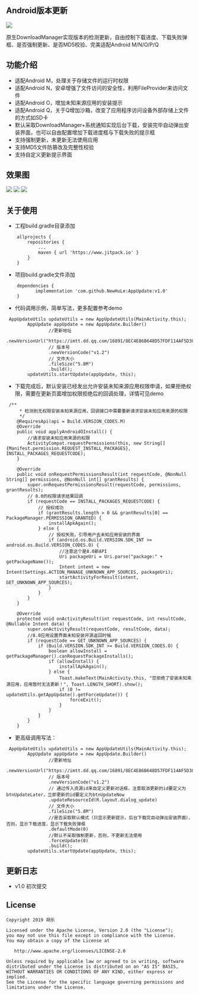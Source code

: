 ## Android版本更新
[![](https://www.jitpack.io/v/NewHuLe/AppUpdate.svg)](https://www.jitpack.io/#NewHuLe/AppUpdate)  

原生DownloadManager实现版本的检测更新，自由控制下载进度、下载失败弹框、是否强制更新、是否MD5校验、完美适配Android M/N/O/P/Q
## 功能介绍
- 适配Android M，处理关于存储文件的运行时权限
- 适配Android N，安卓增强了文件访问的安全性，利用FileProvider来访问文件
- 适配Android O，增加未知来源应用的安装提示
- 适配Android Q，关于Q增加沙箱，改变了应用程序访问设备外部存储上文件的方式如SD卡
- 默认采取DownloadManager+系统通知实现后台下载，安装完毕自动弹出安装界面，也可以自由配置增加下载进度框与下载失败的提示框
- 支持强制更新，未更新无法使用应用
- 支持MD5文件防篡改及完整性校验
- 支持自定义更新提示界面
## 效果图
![](https://github.com/NewHuLe/AppUpdate/blob/master/screenshots/%E6%88%AA%E5%9B%BE1.jpg)
![](https://github.com/NewHuLe/AppUpdate/blob/master/screenshots/%E6%88%AA%E5%9B%BE2.jpg)
![](https://github.com/NewHuLe/AppUpdate/blob/master/screenshots/%E6%88%AA%E5%9B%BE3.jpg)
## 关于使用
- 工程build.gradle目录添加
```
	allprojects {
		repositories {
			...
			maven { url 'https://www.jitpack.io' }
		}
	}
```
- 项目build.gradle文件添加
```
 	dependencies {
	       implementation 'com.github.NewHuLe:AppUpdate:v1.0'
	}
```
- 代码调用示例，简单写法，更多配置参考demo
```
 AppUpdateUtils updateUtils = new AppUpdateUtils(MainActivity.this);
        AppUpdate appUpdate = new AppUpdate.Builder()
                //更新地址
                .newVersionUrl("https://imtt.dd.qq.com/16891/8EC4E86B648D57FDF114AF5D3002C09B.apk")
                // 版本号
                .newVersionCode("v1.2")
                // 文件大小
                .fileSize("5.8M")
                .build();
        updateUtils.startUpdate(appUpdate, this);
```
- 下载完成后，默认安装已经发出允许安装未知来源应用权限申请，如果拒绝权限，需要在更新页面增加权限拒绝后的回调处理，详情可见demo
```
 /**
     * 检测到无权限安装未知来源应用，回调接口中需要重新请求安装未知应用来源的权限
     */
    @RequiresApi(api = Build.VERSION_CODES.M)
    @Override
    public void applyAndroidOInstall() {
        //请求安装未知应用来源的权限
        ActivityCompat.requestPermissions(this, new String[]{Manifest.permission.REQUEST_INSTALL_PACKAGES}, INSTALL_PACKAGES_REQUESTCODE);
    }

    @Override
    public void onRequestPermissionsResult(int requestCode, @NonNull String[] permissions, @NonNull int[] grantResults) {
        super.onRequestPermissionsResult(requestCode, permissions, grantResults);
        // 8.0的权限请求结果回调
        if (requestCode == INSTALL_PACKAGES_REQUESTCODE) {
            // 授权成功
            if (grantResults.length > 0 && grantResults[0] == PackageManager.PERMISSION_GRANTED) {
                installApkAgain();
            } else {
                // 授权失败，引导用户去未知应用安装的界面
                if (android.os.Build.VERSION.SDK_INT >= android.os.Build.VERSION_CODES.O) {
                    //注意这个是8.0新API
                    Uri packageUri = Uri.parse("package:" + getPackageName());
                    Intent intent = new Intent(Settings.ACTION_MANAGE_UNKNOWN_APP_SOURCES, packageUri);
                    startActivityForResult(intent, GET_UNKNOWN_APP_SOURCES);
                }
            }
        }
    }

    @Override
    protected void onActivityResult(int requestCode, int resultCode, @Nullable Intent data) {
        super.onActivityResult(requestCode, resultCode, data);
        //8.0应用设置界面未知安装开源返回时候
        if (requestCode == GET_UNKNOWN_APP_SOURCES) {
            if (Build.VERSION.SDK_INT >= Build.VERSION_CODES.O) {
                boolean allowInstall = getPackageManager().canRequestPackageInstalls();
                if (allowInstall) {
                    installApkAgain();
                } else {
                    Toast.makeText(MainActivity.this, "您拒绝了安装未知来源应用，应用暂时无法更新！", Toast.LENGTH_SHORT).show();
                    if (0 != updateUtils.getAppUpdate().getForceUpdate()) {
                        forceExit();
                    }
                }
            }
        }
    }
```
- 更高级调用写法：
```
 AppUpdateUtils updateUtils = new AppUpdateUtils(MainActivity.this);
        AppUpdate appUpdate = new AppUpdate.Builder()
                //更新地址
                .newVersionUrl("https://imtt.dd.qq.com/16891/8EC4E86B648D57FDF114AF5D3002C09B.apk")
                // 版本号
                .newVersionCode("v1.2")
                // 通过传入资源id来自定义更新对话框，注意取消更新的id要定义为btnUpdateLater，立即更新的id要定义为btnUpdateNow
                .updateResourceId(R.layout.dialog_update)
                // 文件大小
                .fileSize("5.8M")
                //是否采取默认模式（只显示更新提示，后台下载完自动弹出安装界面），否则，显示下载进度，显示下载失败弹框
                .defaultMode(0)
                //默认不采取强制更新，否则，不更新无法使用
                .forceUpdate(0)
                .build();
        updateUtils.startUpdate(appUpdate, this);
```
## 更新日志
- v1.0
初次提交
## License
```
Copyright 2019 胡乐

Licensed under the Apache License, Version 2.0 (the "License");
you may not use this file except in compliance with the License.
You may obtain a copy of the License at

   http://www.apache.org/licenses/LICENSE-2.0

Unless required by applicable law or agreed to in writing, software
distributed under the License is distributed on an "AS IS" BASIS,
WITHOUT WARRANTIES OR CONDITIONS OF ANY KIND, either express or implied.
See the License for the specific language governing permissions and
limitations under the License.
```
